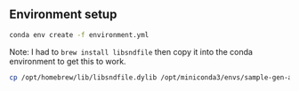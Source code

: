 ## Environment setup

```bash
conda env create -f environment.yml
```

Note: I had to `brew install libsndfile` then copy it into the conda environment to get this to work.

```bash
cp /opt/homebrew/lib/libsndfile.dylib /opt/miniconda3/envs/sample-gen-api/lib/python3.11/site-packages/_soundfile_data/libsndfile.dylib
```
